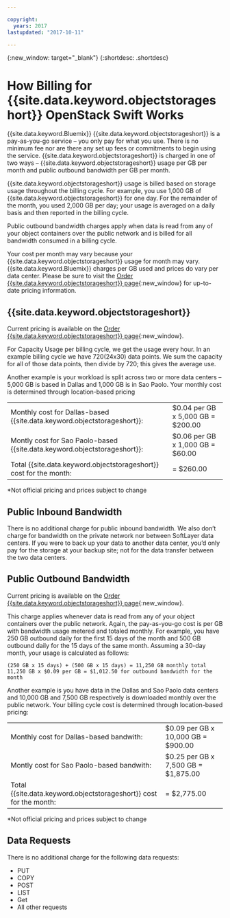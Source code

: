 ```yaml
---

copyright:
  years: 2017
lastupdated: "2017-10-11"

---
```

{:new_window: target="_blank"}
{:shortdesc: .shortdesc}

# How Billing for {{site.data.keyword.objectstorageshort}} OpenStack Swift Works

{{site.data.keyword.Bluemix}} {{site.data.keyword.objectstorageshort}} is a pay-as-you-go service – you only pay for what you use. There is no minimum fee nor are there any set up fees or commitments to begin using the service. {{site.data.keyword.objectstorageshort}} is charged in one of two ways – {{site.data.keyword.objectstorageshort}} usage per GB per month and public outbound bandwidth per GB per month.

{{site.data.keyword.objectstorageshort}} usage is billed based on storage usage throughout the billing cycle. For example, you use 1,000 GB of {{site.data.keyword.objectstorageshort}} for one day. For the remainder of the month, you used 2,000 GB per day; your usage is averaged on a daily basis and then reported in the billing cycle.

Public outbound bandwidth charges apply when data is read from any of your object containers over the public network and is billed for all bandwidth consumed in a billing cycle.

Your cost per month may vary because your {{site.data.keyword.objectstorageshort}} usage for month may vary. {{site.data.keyword.Bluemix}} charges per GB used and prices do vary per data center. Please be sure to visit the [Order {{site.data.keyword.objectstorageshort}} page](https://www.ibm.com/cloud-computing/bluemix/pricing-object-storage#swift){:new_window} for up-to-date pricing information.

## {{site.data.keyword.objectstorageshort}}

Current pricing is available on the [Order {{site.data.keyword.objectstorageshort}} page](https://www.ibm.com/cloud-computing/bluemix/pricing-object-storage#swift){:new_window}.

For Capacity Usage per billing cycle, we get the usage every hour. In an example billing cycle we have 720(24x30) data points. We sum the capacity for all of those data points, then divide by 720; this gives the average use.

Another example is your workload is split across two or more data centers – 5,000 GB is based in Dallas and 1,000 GB is in Sao Paolo. Your monthly cost is determined through location-based pricing 

<table><tbody>
<tr><td>Monthly cost for Dallas-based {{site.data.keyword.objectstorageshort}}:</td><td>$0.04 per GB x 5,000 GB 	= 	$200.00</td></tr>
<tr><td>Montly cost for Sao Paolo-based {{site.data.keyword.objectstorageshort}}:</td><td>$0.06 per GB x 1,000 GB 	= 	$60.00</td></tr>
<tr><td>Total {{site.data.keyword.objectstorageshort}} cost for the month:</td><td>  	= 	$260.00</td></tr>
</tbody></table>

*Not official pricing and prices subject to change

## Public Inbound Bandwidth

There is no additional charge for public inbound bandwidth. We also don’t charge for bandwidth on the private network nor between SoftLayer data centers. If you were to back up your data to another data center, you’d only pay for the storage at your backup site; not for the data transfer between the two data centers.

## Public Outbound Bandwidth

Current pricing is available on the [Order {{site.data.keyword.objectstorageshort}} page](https://www.ibm.com/cloud-computing/bluemix/pricing-object-storage#swift){:new_window}.

This charge applies whenever data is read from any of your object containers over the public network. Again, the pay-as-you-go cost is per GB with bandwidth usage metered and totaled monthly. For example, you have 250 GB outbound daily for the first 15 days of the month and 500 GB outbound daily for the 15 days of the same month. Assuming a 30-day month, your usage is calculated as follows:

    (250 GB x 15 days) + (500 GB x 15 days) = 11,250 GB monthly total
    11,250 GB x $0.09 per GB = $1,012.50 for outbound bandwidth for the month

Another example is you have data in the Dallas and Sao Paolo data centers and 10,000 GB and 7,500 GB respectively is downloaded monthly over the public network. Your billing cycle cost is determined through location-based pricing:

<table><tbody>
<tr><td>Monthly cost for Dallas-based bandwith:</td><td>$0.09 per GB x 10,000 GB 	= 	$900.00</td></tr>
<tr><td>Montly cost for Sao Paolo-based bandwith:</td><td>$0.25 per GB x 7,500 GB 	= 	$1,875.00</td></tr>
<tr><td>Total {{site.data.keyword.objectstorageshort}} cost for the month:</td><td>  	= 	$2,775.00</td></tr>
</tbody></table>

*Not official pricing and prices subject to change

## Data Requests

There is no additional charge for the following data requests:

 - PUT
 - COPY
 - POST
 - LIST
 - Get
 - All other requests
